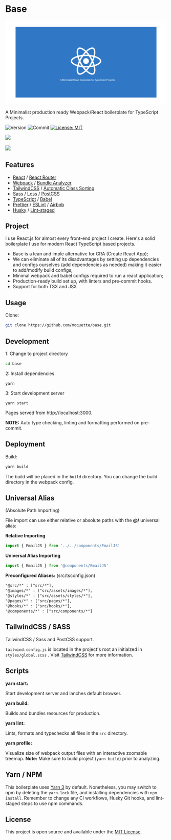 # Base

<a href="https://base.moquette.us/" rel="Link to demo"><img src="./docs/resources/cover.png" alt="Link to demo" /></a>

A Minimalist production ready Webpack/React boilerplate for TypeScript Projects.

![Version](https://img.shields.io/github/package-json/v/moquette/base?style=flat-square&color=blue) ![Commit](https://img.shields.io/github/last-commit/moquette/base?style=flat-square&color=blue)
[![License: MIT](https://img.shields.io/badge/License-MIT-green.svg?style=flat-square)](LICENSE)

<a href="https://github.com/moquette/base" alt="Code Page">![](https://img.shields.io/static/v1?label=GitHub&message=https://github.com/moquette/base&style=flat-square&color=blue)</a>

<a href="https://base.moquette.us" alt="Demo Page">![](https://img.shields.io/static/v1?label=Demo&message=https://base.moquette.us&style=flat-square&color=blue)</a>

## Features

- [React](https://reactjs.org/) / [React Router](https://reactrouter.com)
- [Webpack](https://webpack.js.org) / [Bundle Analyzer](https://github.com/webpack-contrib/webpack-bundle-analyzer/)
- [TailwindCSS](https://tailwindcss.com) / [Automatic Class Sorting](https://tailwindcss.com/blog/automatic-class-sorting-with-prettier/)
- [Sass](https://sass-lang.com/) / [Less](https://lesscss.org/) / [PostCSS](https://postcss.org/)
- [TypeScript](https://www.typescriptlang.org) / [Babel](https://babeljs.io/)
- [Prettier](https://prettier.io) / [ESLint](http://eslint.org) / [Airbnb](https://github.com/airbnb/javascript)
- [Husky](https://typicode.github.io/husky/#/) / [Lint-staged](https://github.com/okonet/lint-staged#readme)

## Project

I use React.js for almost every front-end project I create. Here's a solid boilerplate I use for modern React TypeScript based projects.

- Base is a lean and imple alternative for CRA (Create React App);
- We can eliminate all of its disadvantages by setting up dependencies and configs ourselves (add dependencies as needed) making it easier to add/modify build configs;
- Minimal webpack and babel configs required to run a react application;
- Production-ready build set up, with linters and pre-commit hooks.
- Support for both TSX and JSX

## Usage

Clone:

```bash
git clone https://github.com/moquette/base.git
```

## Development

1: Change to project directory

```bash
cd base
```

2: Install dependencies

```
yarn
```

3: Start development server

```
yarn start
```

Pages served from http://localhost:3000.

**NOTE:**
Auto type checking, linting and formatting performed on pre-commit.

## Deployment

Build:

```bash
yarn build
```

The build will be placed in the `build` directory. You can change the build directory in the webpack config.

## Universal Alias

(Absolute Path Importing)

File import can use either relative or absolute paths with the **@/** universal alias:

**Relative Importing**

```typescript
import { EmailJS } from '../../components/EmailJS'
```

**Universal Alias Importing**

```typescript
import { EmailJS } from '@components/EmailJS'
```

**Preconfigured Aliases:**
(src/tsconfig.json)

```
"@src/*" : ["src/*"],
"@images/*" : ["src/assets/images/*"],
"@styles/*" : ["src/assets/styles/*"],
"@pages/*" : ["src/pages/*"],
"@hooks/*" : ["src/hooks/*"],
"@components/*" : ["src/components/*"]
```

## TailwindCSS / SASS

TailwindCSS / Sass and PostCSS support.

`tailwind.config.js` is located in the project's root an initialzed in `styles/global.scss` . Visit [TailwindCSS](https://tailwindcss.com/docs/configuration) for more information.

## Scripts

**yarn start:**

Start development server and lanches default browser.

**yarn build:**

Builds and bundles resources for production.

**yarn lint:**

Lints, formats and typechecks all files in the `src` directory.

**yarn profile:**

Visualize size of webpack output files with an interactive zoomable treemap.
**Note:** Make sure to build project (`yarn build`) prior to analyzing.

## Yarn / NPM

This boilerplate uses [Yarn 3](https://yarnpkg.com) by default. Nonetheless, you may switch to npm by deleting the `yarn.lock` file, and installing dependencies with `npm install`. Remember to change any CI workflows, Husky Git hooks, and lint-staged steps to use npm commands.

## License

This project is open source and available under the [MIT License](LICENSE).
